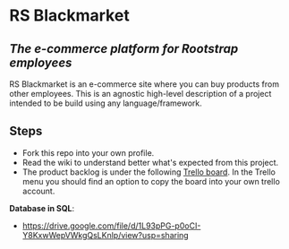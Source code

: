 # RS Blackmarket
## _The e-commerce platform for Rootstrap employees_

RS Blackmarket is an e-commerce site where you can buy products from other employees.
This is an agnostic high-level description of a project intended to be build using any language/framework.

## Steps

- Fork this repo into your own profile.
- Read the wiki to understand better what's expected from this project.
- The product backlog is under the following [Trello board](https://trello.com/invite/b/ky6QBdKO/997b8620f0680fec474e8a770a434818/rs-blackmarket). In the Trello menu you should find an option to copy the board into your own trello account.

**Database in SQL**:
- https://drive.google.com/file/d/1L93pPG-p0oCI-Y8KxwWepVWkgQsLKnlp/view?usp=sharing
